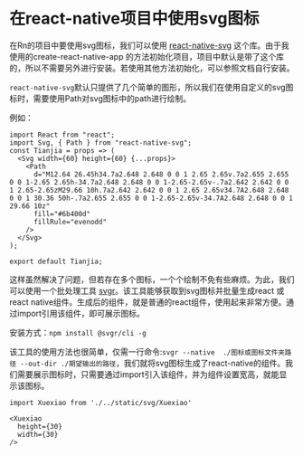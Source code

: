 # 在react-native项目中使用svg图标

在Rn的项目中要使用svg图标，我们可以使用 [react-native-svg](https://github.com/react-native-community/react-native-svg) 这个库。由于我使用的create-react-native-app 的方法初始化项目，项目中默认是带了这个库的，所以不需要另外进行安装。若使用其他方法初始化，可以参照文档自行安装。

`react-native-svg`默认只提供了几个简单的图形，所以我们在使用自定义的svg图标时，需要使用Path对svg图标中的path进行绘制。

例如：
```
import React from "react";
import Svg, { Path } from "react-native-svg";
const Tianjia = props => (
  <Svg width={60} height={60} {...props}>
    <Path
      d="M12.64 26.45h34.7a2.648 2.648 0 0 1 2.65 2.65v.7a2.655 2.655 0 0 1-2.65 2.65h-34.7a2.648 2.648 0 0 1-2.65-2.65v-.7a2.642 2.642 0 0 1 2.65-2.65zM29.66 10h.7a2.642 2.642 0 0 1 2.65 2.65v34.7A2.648 2.648 0 0 1 30.36 50h-.7a2.655 2.655 0 0 1-2.65-2.65v-34.7A2.648 2.648 0 0 1 29.66 10z"
      fill="#6b400d"
      fillRule="evenodd"
    />
  </Svg>
);

export default Tianjia;
```

这样虽然解决了问题，但若存在多个图标，一个个绘制不免有些麻烦。为此，我们可以使用一个批处理工具 [svgr](https://github.com/smooth-code/svgr)。该工具能够获取到svg图标并批量生成react 或 react native组件。生成后的组件，就是普通的react组件，使用起来非常方便。通过import引用该组件，即可展示图标。 

安装方式：`npm install @svgr/cli -g`

该工具的使用方法也很简单，仅需一行命令:`svgr --native  ./图标或图标文件夹路径 --out-dir ./期望输出的路径`，我们就将svg图标生成了react-native的组件。我们需要展示图标时，只需要通过import引入该组件，并为组件设置宽高，就能显示该图标。

```
import Xuexiao from './../static/svg/Xuexiao'

<Xuexiao
  height={30}
  width={30}
/>
```